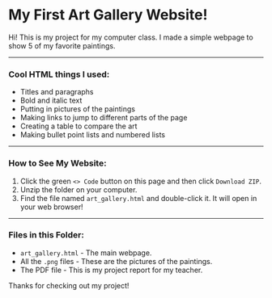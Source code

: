 # My First Art Gallery Website!

Hi! This is my project for my computer class. I made a simple webpage to show 5 of my favorite paintings.

---

###  Cool HTML things I used:

* Titles and paragraphs
* Bold and italic text
* Putting in pictures of the paintings
* Making links to jump to different parts of the page
* Creating a table to compare the art
* Making bullet point lists and numbered lists

---

###  How to See My Website:

1.  Click the green `<> Code` button on this page and then click `Download ZIP`.
2.  Unzip the folder on your computer.
3.  Find the file named `art_gallery.html` and double-click it. It will open in your web browser!

---

###  Files in this Folder:

* `art_gallery.html` - The main webpage.
* All the `.png` files - These are the pictures of the paintings.
* The PDF file - This is my project report for my teacher.

Thanks for checking out my project!

